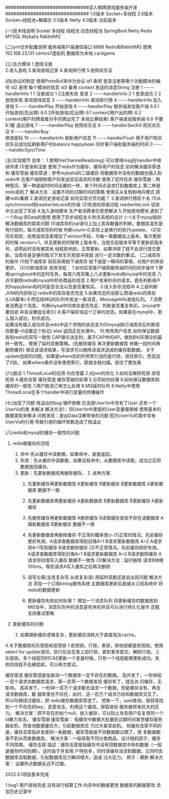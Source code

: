 ##############################双人棋牌游戏服务端开发##############################
1.0版本  Socket+多线程
2.0版本  Socket+线程池+解耦合
3.0版本  Netty
4.0版本  当前版本

(一)技术栈说明
    Socket   多线程  线程池  动态线程池
    SpringBoot  Netty  Redis  MYSQL  Mybatis  RabbitMQ  

(二)yml文件配置说明
    服务端客户端通信端口 8888
    Redis和RabbitMQ 使用192.168.23.131 centos7虚拟机
    数据库为本地 cardgame

(三)五大模块 
    1.登陆注册  
    2.进入游戏
    3.查询游戏记录
    4.查询排行榜
    5.抢购欢乐豆  

(四)协议的制定
    使用ProtoBuf来作为协议
    id1   表明  登录注册等哪个功能模块的编号
    id2   表明  每个模块的信息
    id3   备用
    context   发送的消息String
    注册         1   -----handlerInfo   1  1 注册成功   1  2注册失败
    登录         2   -----handlerInfo   2  1 登录成功   2  2登陆失败
    查询游戏信息   3   -----handlerInfo
    查询排行榜    4   -----handlerInfo
    加入游戏     5    -----handlerPlay
    开始游戏     6    -----handlerPlay    服务端发给客户端  6.0.1 开始游戏(先出牌)  6.0.2开始游戏(后出牌)   6.1 context(用户出的牌)   6.2 context(用户的牌或者对手的牌出完了 本局比赛结束)
                                         客户端发给服务端  6.0 不要    6.1要
    退出游戏     7    -----handlerPlay
    抢购欢乐豆   8    -----handlerSecKill
    购买欢乐豆   9    -----handlerBuy    
    修改密码     10   -----handlerInfo
    刷新用户信息  11   -----handlerFlush   用于用户购买欢乐豆成功后刷新用户的balance happybean
    同步客户端和服务端的时间      0  ------handlerSyncTime

(五)实现细节
    总体：
    1.使用fireChannelRead(msg) 可以使得msg在handler中继续传递
    (1)登录和注册
        使用了redis作为缓存，缓存用户的信息
        如何解决缓存穿透 和 缓存雪崩
        缓存穿透：参考mybatis的二级缓存  将数据库中没有的数据也插入到redis中
            在客户端限制客户的发送验证请求的次数 使用了定时任务
        缓存雪崩：两种情况，第一种是超时时间设置的一样，某个时间点请求打到数据库上
            第二种是redis宕机了
            解决方法：设置不同的过期时间的策略
                    使用主从复制和哨兵模式 搭建redis集群
    2.查询历史游戏记录
        如何实现分页功能？
    3.查询排行榜前十名
        (1)从synchronized到readwriteLock的升级
        (2)死锁的排查过程   readwriteLock 读锁中又出现了写锁
    4.加入游戏模块
        生产者消费者的思想解决
    5.开始游戏模块
        遇到了一个Bug @Data的使用
	    使用了异步线程池
    6.秒杀系统的设计
        (一)关于mysql级别解决数据库的超卖问题
            (1)减库存的sql语句上加上库存数量的判断。数据库滋生是有行锁的，每次减库存的时候
            判断count>0,实际上是串行的执行update。
            (2)实现乐观锁，给商品信息表增加了version字段，为每一条数据加上版本。每次更新的时候
            version+1，并且更新的时候带上版本号，当提交前版本号等于更新前版本号，说明此时没有被其他
            线程影响到，正常更新，如果冲突了就不会进行提交更新。当库存是足够的情况下发生乐观锁冲突就
            进行一定次数的重试。
        (二)减库存的操作
            (1)拍下减库存   目前采用拍下减库存 拍下就是一瞬间的事情，对用户的体验更好。
            (2)付款减库存
        具体流程：
        1.如何实现客户端和服务端时间的同步操作 
        1.使用springboot中的定时任务，每周六周天晚上八点更新redis和mysql中的信息  八点半删除redis和mysql中秒杀商品的信息
        2.用户发来秒杀的请求。首先判断用户的happybean和时间是否合法以及是否重购买。
        3.进入秒杀流程中
        4.三级判断  JVM的内存标记    redis中的库存是否充足
        5.如果充足的话那么预减redis的库存  (LUA脚本)
        6.然后给MQ的队列中发送一条消息，MessageInfo发给队列。
        7.消费者消费这个消息。 判断mysql中的库存是否充足，判断是否重复购买。(mysql中要加锁 并且设置组合索引)
        8.客户端轮询这个订单的状态。如果是在mysql中，那么插入成功，秒杀成功。  
        如果没有插入成功并且redis中这个货物的状态变为0(mysql执行减库存后判断库存数量=0设置这个标记)
        else  返回正在处理中。
    10.修改用户信息  如何保证数据库和redis的双写一致性
        CAP理论决定的，属于CAP中的AP。做到BASE理论的最终一致性。
        使用了延时双删策略。(先删除缓存 再次更新数据库  休眠一段时间再删除缓存)
        保证读请求结束，写请求可以删除读请求造成的缓存脏数据。
        关于update加锁的问题，如果是where后的列带索引加的是行锁，锁住索引。而且加了X锁。
        如果where条件没有使用索引，那就全局扫描。锁住了整张表

        

    


(六)面试
    1.ThreadLocal的应用  内存泄露
    2.对jvm的优化
    3.如何去解除死锁 发现死锁
    4.缓存击穿  缓存穿透 缓存雪崩的处理
    5.分页如何处理
    6.如何保证数据库和缓存的一致性
    7.用户取消订单怎么处理
    8.MQ延时队列 
    8.Netty中使用ThreadLocal在多个handler中进行变量的传播操作
    

(七)出现了问题 栈溢出的bug 循环依赖
    应该是UserVo中含有了User 还有一个UserVo的类
    未解决
    解决方法1：将UserVo中里面的User变量替换掉
    使用基本的数据类型来解决
    问题发现：是@Data注解带来的问题 因为UserVo的类中含有UserVo的引用 导致引用的循环依赖造成了栈溢出

(八)redis和mysql的缓存一致性的问题
1. redis做缓存的流程  
   1. 命中:先从缓存中读数据，如果命中，直接返回。
   2. 失效：先从缓存中读数据，如果没有命中，从数据库中读取，成功之后将数据放回缓存。
   3. 更新：先更新数据库再删除缓存。
2 .各种方案
      1. 先更新缓存再更新数据库  A更新缓存 B更新缓存 B更新数据库  A更新数据库 数据不一致
      2. 先更新数据库再更新缓存  A更新数据库 B更新数据库  B更新缓存  A更新缓存
      3. 先删除缓存再更新数据库  A删除缓存   B读取缓存发现不存在读数据库  A跟新数据库 B更新缓存  数据不一致
      4. 先更新数据库再删除缓存
         不正常的概率很小
         (1)正常的情况。先前缓存更好失效。A请求查数据库得到旧值A=1  B请求更新数据库 A=2  A请求将A=1写到缓存  B请求删除缓存
         (2)不正常情况。先前缓存刚好失效。A请求查数据库得到旧值A=1  B请求更新数据库 A=2  B请求删除缓存   A请求将旧值写入缓存 数据不一致性
         (3)解决方法：延时删除  请求B休眠100ms，等到请求A写入缓存之后再次删除
        
      5. 读写分离(主库复杂写 从库复杂读)
      用延时双删还是会出现问题
      解决方法 添加一个订阅binlog服务系统 主数据库更新后直接从订阅系统中 将redis的数据更新
      
      6. 更新缓存失败如何处理？
      增加一个消息队列 将更新缓存的数据放到MQ当中，消息队列中的消息是有序的并且可以进行持久化操作
      还能支持重试策略

3. 更新缓存的问题
   1. 如果跟新缓存逻辑复杂，更新缓存消耗大于直接淘汰cache。


4.关于数据库的乐观锁和悲观锁
    1.悲观锁。行锁，表锁，排他锁都是悲观锁。使用select for update语句，执行后会在表上加行锁，直到事务提交。解除行锁。
    2.乐观锁。多个线程同时CAS更新一个变量时候，只有一个线程能够更新成功。失败的线程不会被挂起。可以再次尝试。





缓存穿透
缓存穿透是指查询⼀个数据库⼀定不存在的数据。
⾼并发下，⼀秒钟前⼀百个请求向数据库请求，第⼀百零⼀个数据发现 缓存有了，就去访
问缓存，⽆影响。
⾼并发下，⼀秒钟⼀百万个请求都去请求⼀个数据，但是缓存没有，再去请求数据库，数
据库⾥也不存在，此时，这⼀百万个请求已经和数据库交互了。所以叫做绕过缓存，把
redis缓存数据库穿透了。
想象⼀下，uuid查询，很容易找到⼀个不存在的key，恶意攻击，利⽤这个漏洞，很容易给
服务器带来巨⼤的压⼒。
解决⽅案：把不存在的给个null，放⼊缓存，可以防⽌攻击⽤户反复⽤同⼀个id暴⼒攻击。
缓存雪崩
缓存雪崩：
指缓存中数据⼤批量到过期时间甚⾄缓存服务器宕机，⽽查询数据量巨⼤，引起数据库压
⼒过⼤甚⾄宕机。
和缓存击穿不同的是，缓存击穿指并发查同⼀条数据，缓存雪崩是不同数据都过期了，很
多数据都查不到从⽽查数据库。
解决⽅案：⼀般采取不同分类商品，设计随机因⼦，缓存不同周期。
缓存击穿
描述：缓存击穿是指缓存中没有但数据库中有的数据（⼀般是缓存时间到期），这时由于并发⽤
户特别多，同时读缓存没读到数据，⼜同时去数据库去取数据，引起数据库压⼒瞬间增⼤，造成
过⼤压⼒。
例⼦：爆款
解决⽅案：
设置热点数据永远不过期。

2022.5.1项目基本完成

1.bug1  用户游戏完成 没有进行结算工作  内存中的数据更改  数据库的数据更改  添加历史记录中 
